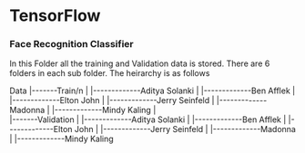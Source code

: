 # TensorFlow

### Face Recognition Classifier

In this Folder all the training and Validation data is stored. There are 6 folders in each sub folder. The heirarchy is as follows

Data
|-------Train/n
|         |-------------Aditya Solanki
|         |-------------Ben Afflek
|         |-------------Elton John
|         |-------------Jerry Seinfeld
|         |-------------Madonna
|         |-------------Mindy Kaling
|            
|-------Validation
|         |-------------Aditya Solanki
|         |-------------Ben Afflek
|         |-------------Elton John
|         |-------------Jerry Seinfeld
|         |-------------Madonna
|         |-------------Mindy Kaling
